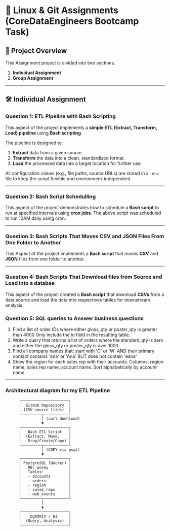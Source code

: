 # 📖 Linux & Git Assignments (CoreDataEngineers Bootcamp Task)

## 📌 Project Overview
This Assignment project is divided into two sections.

1. **Individual Assignment**
2. **Group Assignment**

----

## 🛠️ Individual Assignment
### Question 1: ETL Pipeline with Bash Scripting

This aspect of the project implements a **simple ETL (Extract, Transform, Load) pipeline** using **Bash scripting**.  

The pipeline is designed to:  
1. **Extract** data from a given source.  
2. **Transform** the data into a clean, standardized format.  
3. **Load** the processed data into a target location for further use.  

All configuration values (e.g., file paths, source URLs) are stored in a `.env` file to keep the script flexible and environment-independent.

---

### Question 2: Bash Script Schedulling
This aspect of the project demonstrates how to schedule a **Bash script** to run at specified intervals using **cron jobs**.
The above script was scheduled to run 12AM daily using cron.

---

### Question 3: Bash Scripts That Moves CSV and JSON Files From One Folder to Another
This Aspect of the project implements a **Bash script** that moves **CSV** and **JSON** files from one folder to another.

---

### Question 4: Bash Scripts That Download files from Source and Load into a databae
This aspect of the project created a **Bash script** that download **CSVs** from a data source and load the data into respectives tables for downstream analysis.

### Question 5: SQL queries to Answer business questions

1. Find a list of order IDs where either gloss_qty or poster_qty is greater than 4000 Only include the id field in the resulting table.
2. Write a query that returns a list of orders where the standard_qty is zero and either the gloss_qty or poster_qty is over 1000.
3. Find all company names that: start with 'C' or 'W' AND their primary contact contains 'ana' or 'Ana' BUT does not contain 'eana'
4. Show the region for each sales rep with their accounts. Columns: region name, sales rep name, account name. Sort alphabetically by account name.

------
### Architectural diagram for my ETL Pipeline 

          ┌─────────────────────┐
          │  GitHub Repository  │
          │ (CSV source files)  │
          └─────────┬───────────┘
                    │ (curl download)
                    ▼
          ┌─────────────────────┐
          │   Bash ETL Script   │
          │  (Extract, Move,    │
          │   Drop/Create/Copy) │
          └─────────┬───────────┘
                    │ (COPY via psql)
                    ▼
          ┌─────────────────────┐
          │ PostgreSQL (Docker) │
          │   DB: posey         │
          │   Tables:           │
          │   - accounts        │
          │   - orders          │
          │   - region          │
          │   - sales_reps      │
          │   - web_events      │
          └─────────┬───────────┘
                    │
                    ▼
          ┌─────────────────────┐
          │    pgAdmin / BI     │
          │  (Query, Analysis)  │
          └─────────────────────┘

